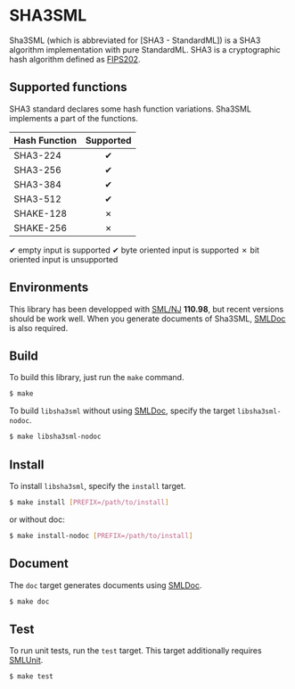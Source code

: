 
# SHA3SML

Sha3SML (which is abbreviated for [SHA3 - StandardML]) is a SHA3 algorithm implementation with pure StandardML.
SHA3 is a cryptographic hash algorithm defined as [FIPS202].


## Supported functions

SHA3 standard declares some hash function variations.
Sha3SML implements a part of the functions.

|Hash Function|Supported |
|:------------|:--------:|
|SHA3-224     |  ✔       |
|SHA3-256     |  ✔       |
|SHA3-384     |  ✔       |
|SHA3-512     |  ✔       |
|SHAKE-128    |  ✗       |
|SHAKE-256    |  ✗       |

✔ empty input is supported
✔ byte oriented input is supported
✗ bit oriented input is unsupported


## Environments

This library has been developped with [SML/NJ] **110.98**, but recent versions should be work well.
When you generate documents of Sha3SML, [SMLDoc] is also required.


## Build

To build this library, just run the `make` command.

```sh
$ make
```

To build `libsha3sml` without using [SMLDoc], specify the target `libsha3sml-nodoc`.

```sh
$ make libsha3sml-nodoc
```

## Install

To install `libsha3sml`, specify the `install` target.

```sh
$ make install [PREFIX=/path/to/install]
```

or without doc:

```sh
$ make install-nodoc [PREFIX=/path/to/install]
```


## Document

The `doc` target generates documents using [SMLDoc].

```sh
$ make doc
```


## Test

To run unit tests, run the `test` target.
This target additionally requires [SMLUnit].


```sh
$ make test
```



[SML/NJ]: https://www.smlnj.org/ "Standard ML of New Jersey"

[SMLDoc]: https://www.pllab.riec.tohoku.ac.jp/smlsharp//?SMLDoc "SMLDoc"

[SMLUnit]: https://github.com/smlsharp/SMLUnit "SMLUnit"


[FIPS202]: https://doi.org/10.6028/NIST.FIPS.202 "SHA-3 Standard: Permutation-Based Hash and Extendable-Output Functions"

[SHA3VS]: https://csrc.nist.gov/CSRC/media/Projects/Cryptographic-Algorithm-Validation-Program/documents/sha3/sha3vs.pdf "Secure Hash Algorithm-3 Validation System (SHA3VS)"

